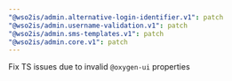 ```yaml
---
"@wso2is/admin.alternative-login-identifier.v1": patch
"@wso2is/admin.username-validation.v1": patch
"@wso2is/admin.sms-templates.v1": patch
"@wso2is/admin.core.v1": patch
---
```


Fix TS issues due to invalid `@oxygen-ui` properties
